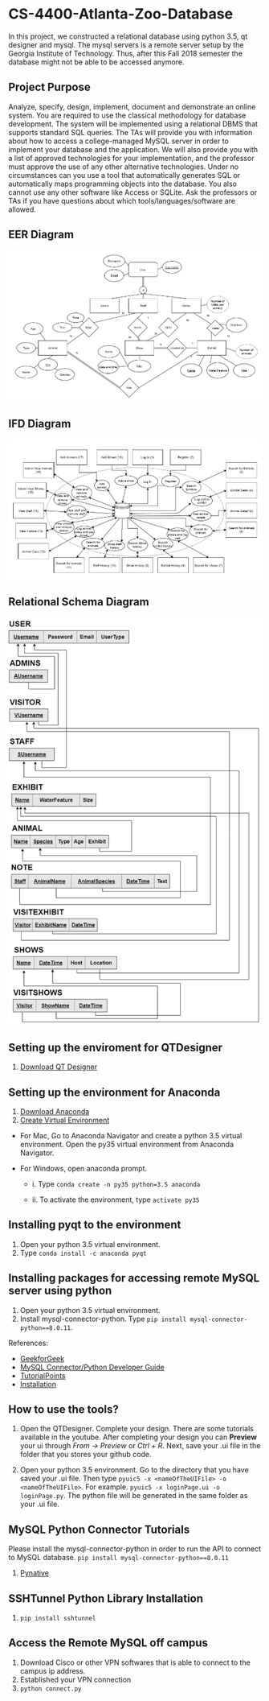 # CS-4400-Atlanta-Zoo-Database
In this project, we constructed a relational database using python 3.5, qt designer and mysql. The mysql servers is a remote server setup by the Georgia Institute of Technology. Thus, after this Fall 2018 semester the database might not be able to be accessed anymore.

## Project Purpose  
Analyze, specify, design, implement, document and demonstrate an online system. You are required to use the classical methodology for database development. The system will be implemented using a relational DBMS that supports standard SQL queries. The TAs will provide you with information about how to access a college-managed MySQL server in order to implement your database and the application. We will also provide you with a list of approved technologies for your implementation, and the professor must approve the use of any other alternative technologies. Under no circumstances can you use a tool that automatically generates SQL or automatically maps programming objects into the database. You also cannot use any other software like Access or SQLite. Ask the professors or TAs if you have questions about which tools/languages/software are allowed. 

## EER Diagram
![alt text](/images/EER_Diagram.png?raw=true "EER Diagram")

## IFD Diagram
![alt text](/images/IFD_Diagram.png?raw=true "IFD Diagram")

## Relational Schema Diagram
![alt text](/images/Relational_Schema.png "Relational Schema Diagram")

## Setting up the enviroment for QTDesigner
1. [Download QT Designer](https://build-system.fman.io/qt-designer-download)

## Setting up the environment for Anaconda
1. [Download Anaconda](https://www.anaconda.com/download/)
2. [Create Virtual Environment](https://uoa-eresearch.github.io/eresearch-cookbook/recipe/2014/11/20/conda/)

- For Mac, Go to Anaconda Navigator and create a python 3.5 virtual environment. Open the py35 virtual environment from Anaconda Navigator.

- For Windows, open anaconda prompt. 

  - i. Type `conda create -n py35 python=3.5 anaconda`

  - ii. To activate the environment, type `activate py35`

## Installing pyqt to the environment
1. Open your python 3.5 virtual environment.
2. Type `conda install -c anaconda pyqt`

## Installing packages for accessing remote MySQL server using python
1. Open your python 3.5 virtual environment.
2. Install mysql-connector-python. Type `pip install mysql-connector-python==8.0.11`.

References: 
+ [GeekforGeek](https://www.geeksforgeeks.org/mysqldb-connection-python/)
+ [MySQL Connector/Python Developer Guide](https://downloads.mysql.com/docs/connector-python-en.a4.pdf)
+ [TutorialPoints](https://www.tutorialspoint.com/python/python_database_access.htm)
+ [Installation](https://pynative.com/install-mysql-connector-python/)

## How to use the tools?
1. Open the QTDesigner. Complete your design. There are some tutorials available in the youtube. After completing your design you can __Preview__ your ui through *From -> Preview* or *Ctrl + R*. Next, save your .ui file in the folder that you stores your github code.

2. Open your python 3.5 environment. Go to the directory that you have saved your .ui file. Then type `pyuic5 -x <nameOfTheUIFile> -o <nameOfTheUIFile>`. For example. `pyuic5 -x loginPage.ui -o loginPage.py`. The python file will be generated in the same folder as your .ui file.

## MySQL Python Connector Tutorials
Please install the mysql-connector-python in order to run the API to connect to MySQL database. `pip install mysql-connector-python==8.0.11`
1. [Pynative](https://pynative.com/python-mysql-execute-parameterized-query-using-prepared-statement/)

## SSHTunnel Python Library Installation
1. `pip install sshtunnel`

## Access the Remote MySQL off campus
1. Download Cisco or other VPN softwares that is able to connect to the campus ip address.
2. Established your VPN connection
3. `python connect.py`
